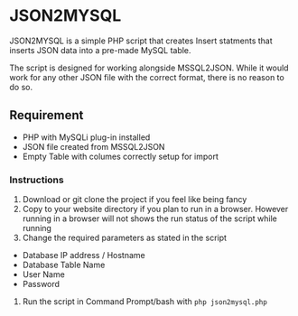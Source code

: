 # JSON2MYSQL
JSON2MYSQL is a simple PHP script that creates Insert statments that inserts JSON data into a pre-made MySQL table.

The script is designed for working alongside MSSQL2JSON. While it would work for any other JSON file with the correct format, there is no reason to do so. 

## Requirement
* PHP with MySQLi plug-in installed
* JSON file created from MSSQL2JSON
* Empty Table with columes correctly setup for import 

### Instructions
1. Download or git clone the project if you feel like being fancy
1. Copy to your website directory if you plan to run in a browser. However running in a browser will not shows the run status of the script while running 
1. Change the required parameters as stated in the script
  * Database IP address / Hostname 
  * Database Table Name
  * User Name
  * Password
1. Run the script in Command Prompt/bash with `php json2mysql.php`  

